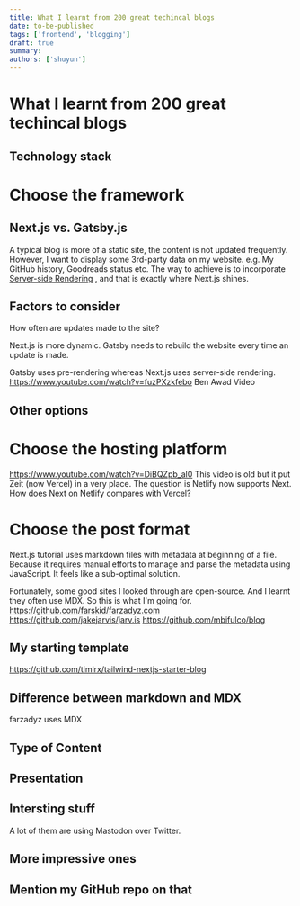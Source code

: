 ```yaml
---
title: What I learnt from 200 great techincal blogs
date: to-be-published
tags: ['frontend', 'blogging']
draft: true
summary:
authors: ['shuyun']
---
```


# What I learnt from 200 great techincal blogs

## Technology stack

# Choose the framework

## Next.js vs. Gatsby.js

A typical blog is more of a static site, the content is not updated frequently.
However, I want to display some 3rd-party data on my website. e.g. My GitHub history, Goodreads status etc.
The way to achieve is to incorporate [Server-side Rendering](TODO) , and that is exactly where Next.js shines.

## Factors to consider

How often are updates made to the site?

Next.js is more dynamic.
Gatsby needs to rebuild the website every time an update is made.

Gatsby uses pre-rendering whereas Next.js uses server-side rendering.
https://www.youtube.com/watch?v=fuzPXzkfebo Ben Awad Video

## Other options

# Choose the hosting platform

https://www.youtube.com/watch?v=DiBQZpb_al0
This video is old but it put Zeit (now Vercel) in a very place.
The question is Netlify now supports Next.
How does Next on Netlify compares with Vercel?

# Choose the post format

Next.js tutorial uses markdown files with metadata at beginning of a file.
Because it requires manual efforts to manage and parse the metadata using JavaScript. It feels like a sub-optimal solution.

Fortunately, some good sites I looked through are open-source. And I learnt they often use MDX.
So this is what I'm going for.
https://github.com/farskid/farzadyz.com
https://github.com/jakejarvis/jarv.is
https://github.com/mbifulco/blog

## My starting template

https://github.com/timlrx/tailwind-nextjs-starter-blog

## Difference between markdown and MDX

farzadyz uses MDX

## Type of Content

## Presentation

## Intersting stuff

A lot of them are using Mastodon over Twitter.

## More impressive ones

## Mention my GitHub repo on that
